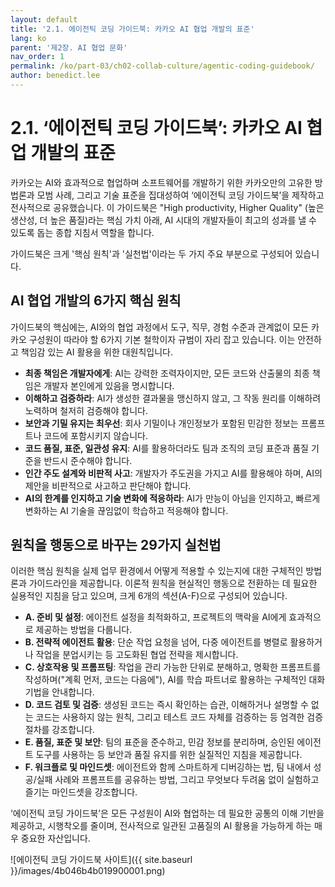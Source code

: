 ```yaml
---
layout: default
title: '2.1. 에이전틱 코딩 가이드북: 카카오 AI 협업 개발의 표준'
lang: ko
parent: '제2장. AI 협업 문화'
nav_order: 1
permalink: /ko/part-03/ch02-collab-culture/agentic-coding-guidebook/
author: benedict.lee
---
```


# 2.1. ‘에이전틱 코딩 가이드북’: 카카오 AI 협업 개발의 표준

카카오는 AI와 효과적으로 협업하며 소프트웨어를 개발하기 위한 카카오만의 고유한 방법론과 모범 사례, 그리고 기술 표준을 집대성하여 ‘에이전틱 코딩 가이드북’을 제작하고 전사적으로 공유했습니다. 이 가이드북은 "High productivity, Higher Quality" (높은 생산성, 더 높은 품질)라는 핵심 가치 아래, AI 시대의 개발자들이 최고의 성과를 낼 수 있도록 돕는 종합 지침서 역할을 합니다.

가이드북은 크게 '핵심 원칙'과 '실천법'이라는 두 가지 주요 부분으로 구성되어 있습니다.

## AI 협업 개발의 6가지 핵심 원칙

가이드북의 핵심에는, AI와의 협업 과정에서 도구, 직무, 경험 수준과 관계없이 모든 카카오 구성원이 따라야 할 6가지 기본 철학이자 규범이 자리 잡고 있습니다. 이는 안전하고 책임감 있는 AI 활용을 위한 대원칙입니다.

- **최종 책임은 개발자에게**: AI는 강력한 조력자이지만, 모든 코드와 산출물의 최종 책임은 개발자 본인에게 있음을 명시합니다.
- **이해하고 검증하라**: AI가 생성한 결과물을 맹신하지 않고, 그 작동 원리를 이해하려 노력하며 철저히 검증해야 합니다.
- **보안과 기밀 유지는 최우선**: 회사 기밀이나 개인정보가 포함된 민감한 정보는 프롬프트나 코드에 포함시키지 않습니다.
- **코드 품질, 표준, 일관성 유지**: AI를 활용하더라도 팀과 조직의 코딩 표준과 품질 기준을 반드시 준수해야 합니다.
- **인간 주도 설계와 비판적 사고**: 개발자가 주도권을 가지고 AI를 활용해야 하며, AI의 제안을 비판적으로 사고하고 판단해야 합니다.
- **AI의 한계를 인지하고 기술 변화에 적응하라**: AI가 만능이 아님을 인지하고, 빠르게 변화하는 AI 기술을 끊임없이 학습하고 적응해야 합니다.

## 원칙을 행동으로 바꾸는 29가지 실천법

이러한 핵심 원칙을 실제 업무 환경에서 어떻게 적용할 수 있는지에 대한 구체적인 방법론과 가이드라인을 제공합니다. 이론적 원칙을 현실적인 행동으로 전환하는 데 필요한 실용적인 지침을 담고 있으며, 크게 6개의 섹션(A-F)으로 구성되어 있습니다.

- **A. 준비 및 설정**: 에이전트 설정을 최적화하고, 프로젝트의 맥락을 AI에게 효과적으로 제공하는 방법을 다룹니다.
- **B. 전략적 에이전트 활용**: 단순 작업 요청을 넘어, 다중 에이전트를 병렬로 활용하거나 작업을 분업시키는 등 고도화된 협업 전략을 제시합니다.
- **C. 상호작용 및 프롬프팅**: 작업을 관리 가능한 단위로 분해하고, 명확한 프롬프트를 작성하며("계획 먼저, 코드는 다음에"), AI를 학습 파트너로 활용하는 구체적인 대화 기법을 안내합니다.
- **D. 코드 검토 및 검증**: 생성된 코드는 즉시 확인하는 습관, 이해하거나 설명할 수 없는 코드는 사용하지 않는 원칙, 그리고 테스트 코드 자체를 검증하는 등 엄격한 검증 절차를 강조합니다.
- **E. 품질, 표준 및 보안**: 팀의 표준을 준수하고, 민감 정보를 분리하며, 승인된 에이전트 도구를 사용하는 등 보안과 품질 유지를 위한 실질적인 지침을 제공합니다.
- **F. 워크플로 및 마인드셋**: 에이전트와 함께 스마트하게 디버깅하는 법, 팀 내에서 성공/실패 사례와 프롬프트를 공유하는 방법, 그리고 무엇보다 두려움 없이 실험하고 즐기는 마인드셋을 강조합니다.

‘에이전틱 코딩 가이드북’은 모든 구성원이 AI와 협업하는 데 필요한 공통의 이해 기반을 제공하고, 시행착오를 줄이며, 전사적으로 일관된 고품질의 AI 활용을 가능하게 하는 매우 중요한 자산입니다.

![에이전틱 코딩 가이드북 사이트]({{ site.baseurl }}/images/4b046b4b019900001.png)
